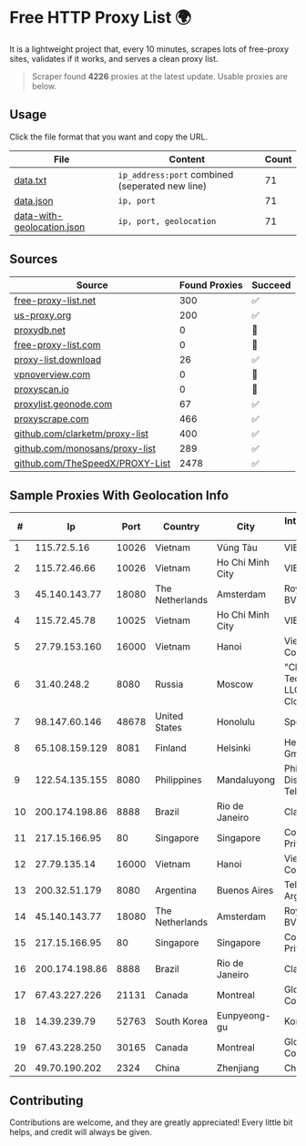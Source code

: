 
# Free HTTP Proxy List 🌍

It is a lightweight project that, every 10 minutes, scrapes lots of free-proxy sites, validates if it works, and serves a clean proxy list.


> Scraper found **4226** proxies at the latest update. Usable proxies are below.

## Usage

Click the file format that you want and copy the URL.


|File|Content|Count|
|----|-------|-----|
|[data.txt](https://raw.githubusercontent.com/themiralay/Proxy-List-World/master/data.txt)|`ip_address:port` combined (seperated new line)|71|
|[data.json](https://raw.githubusercontent.com/themiralay/Proxy-List-World/master/data.json)|`ip, port`|71|
|[data-with-geolocation.json](https://raw.githubusercontent.com/themiralay/Proxy-List-World/master/data-with-geolocation.json)|`ip, port, geolocation`|71|

## Sources

|Source|Found Proxies|Succeed|
|------|-------------|-------|
|[free-proxy-list.net](https://free-proxy-list.net)|300|✅|
|[us-proxy.org](https://www.us-proxy.org)|200|✅|
|[proxydb.net](http://proxydb.net)|0|🚫|
|[free-proxy-list.com](https://free-proxy-list.com/?page=&port=&type%5B%5D=http&type%5B%5D=https&up_time=0&search=Search)|0|🚫|
|[proxy-list.download](https://www.proxy-list.download/HTTP)|26|✅|
|[vpnoverview.com](https://vpnoverview.com/privacy/anonymous-browsing/free-proxy-servers)|0|🚫|
|[proxyscan.io](https://www.proxyscan.io)|0|🚫|
|[proxylist.geonode.com](https://proxylist.geonode.com/api/proxy-list?limit=300&page=1&sort_by=lastChecked&sort_type=desc&protocols=http,https)|67|✅|
|[proxyscrape.com](https://api.proxyscrape.com/v2/?request=displayproxies&protocol=http&timeout=10000&country=all&ssl=all&anonymity=all)|466|✅|
|[github.com/clarketm/proxy-list](https://raw.githubusercontent.com/clarketm/proxy-list/master/proxy-list-raw.txt)|400|✅|
|[github.com/monosans/proxy-list](https://raw.githubusercontent.com/monosans/proxy-list/main/proxies/http.txt)|289|✅|
|[github.com/TheSpeedX/PROXY-List](https://raw.githubusercontent.com/TheSpeedX/PROXY-List/master/http.txt)|2478|✅|


## Sample Proxies With Geolocation Info

|#|Ip|Port|Country|City|Internet Service Provider|
|-|--|----|-------|----|-------------------------|
|1|115.72.5.16|10026|Vietnam|Vũng Tàu|VIETELmetro|
|2|115.72.46.66|10026|Vietnam|Ho Chi Minh City|VIETELmetro|
|3|45.140.143.77|18080|The Netherlands|Amsterdam|RoyaleHosting BV|
|4|115.72.45.78|10025|Vietnam|Ho Chi Minh City|VIETELmetro|
|5|27.79.153.160|16000|Vietnam|Hanoi|Viettel Corporation|
|6|31.40.248.2|8080|Russia|Moscow|"Cloud Technologies" LLC trading as Cloud.ru|
|7|98.147.60.146|48678|United States|Honolulu|Spectrum|
|8|65.108.159.129|8081|Finland|Helsinki|Hetzner Online GmbH|
|9|122.54.135.155|8080|Philippines|Mandaluyong|Philippine Long Distance Telephone Co.|
|10|200.174.198.86|8888|Brazil|Rio de Janeiro|Claro S.A|
|11|217.15.166.95|80|Singapore|Singapore|Contabo Asia Private Limited|
|12|27.79.135.14|16000|Vietnam|Hanoi|Viettel Corporation|
|13|200.32.51.179|8080|Argentina|Buenos Aires|Telefonica de Argentina|
|14|45.140.143.77|18080|The Netherlands|Amsterdam|RoyaleHosting BV|
|15|217.15.166.95|80|Singapore|Singapore|Contabo Asia Private Limited|
|16|200.174.198.86|8888|Brazil|Rio de Janeiro|Claro S.A|
|17|67.43.227.226|21131|Canada|Montreal|GloboTech Communications|
|18|14.39.239.79|52763|South Korea|Eunpyeong-gu|Korea Telecom|
|19|67.43.228.250|30165|Canada|Montreal|GloboTech Communications|
|20|49.70.190.202|2324|China|Zhenjiang|Chinanet|



## Contributing

Contributions are welcome, and they are greatly appreciated! Every
little bit helps, and credit will always be given.

